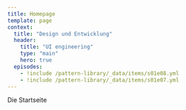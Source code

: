 ```yaml
---
title: Homepage
template: page
context:
  title: "Design und Entwicklung"
  header:
    title: "UI engineering"
    type: "main"
    hero: true
  episodes:
    - !include /pattern-library/_data/items/s01e08.yml
    - !include /pattern-library/_data/items/s01e07.yml
---
```

Die Startseite
